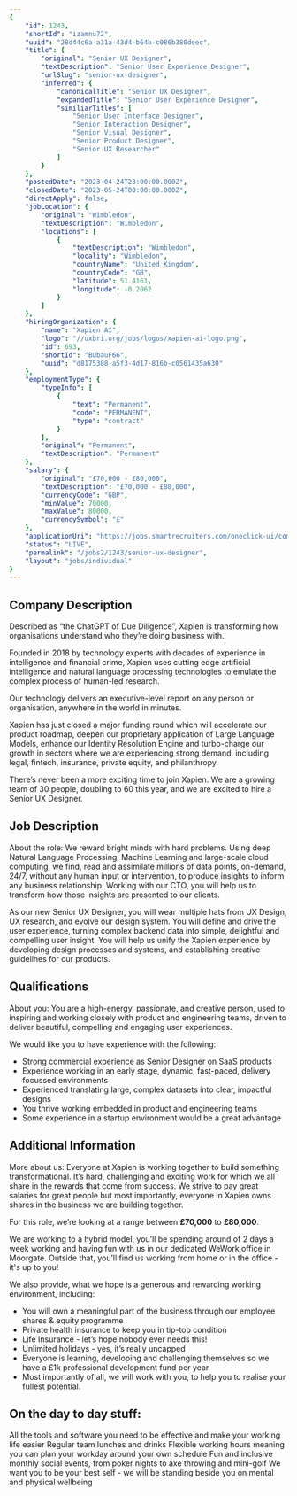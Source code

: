 ```yaml
---
{
	"id": 1243,
	"shortId": "izamnu72",
	"uuid": "28d44c6a-a31a-43d4-b64b-c086b380deec",
	"title": {
		"original": "Senior UX Designer",
		"textDescription": "Senior User Experience Designer",
		"urlSlug": "senior-ux-designer",
		"inferred": {
			"canonicalTitle": "Senior UX Designer",
			"expandedTitle": "Senior User Experience Designer",
			"similiarTitles": [
				"Senior User Interface Designer",
				"Senior Interaction Designer",
				"Senior Visual Designer",
				"Senior Product Designer",
				"Senior UX Researcher"
			]
		}
	},
	"postedDate": "2023-04-24T23:00:00.000Z",
	"closedDate": "2023-05-24T00:00:00.000Z",
	"directApply": false,
	"jobLocation": {
		"original": "Wimbledon",
		"textDescription": "Wimbledon",
		"locations": [
			{
				"textDescription": "Wimbledon",
				"locality": "Wimbledon",
				"countryName": "United Kingdom",
				"countryCode": "GB",
				"latitude": 51.4161,
				"longitude": -0.2062
			}
		]
	},
	"hiringOrganization": {
		"name": "Xapien AI",
		"logo": "//uxbri.org/jobs/logos/xapien-ai-logo.png",
		"id": 693,
		"shortId": "BUbauF66",
		"uuid": "d8175388-a5f3-4d17-816b-c0561435a630"
	},
	"employmentType": {
		"typeInfo": [
			{
				"text": "Permanent",
				"code": "PERMANENT",
				"type": "contract"
			}
		],
		"original": "Permanent",
		"textDescription": "Permanent"
	},
	"salary": {
		"original": "£70,000 - £80,000",
		"textDescription": "£70,000 - £80,000",
		"currencyCode": "GBP",
		"minValue": 70000,
		"maxValue": 80000,
		"currencySymbol": "£"
	},
	"applicationUri": "https://jobs.smartrecruiters.com/oneclick-ui/company/Xapien/publication/49a9a24a-9587-4448-9a50-6666aa6798b1?dcr_ci=Xapien",
	"status": "LIVE",
	"permalink": "/jobs2/1243/senior-ux-designer",
	"layout": "jobs/individual"
}
---
```

<h2 id="company-description">Company Description</h2>
<p>Described as “the ChatGPT of Due Diligence”, Xapien is transforming how organisations understand who they’re doing business with.</p>
<p>Founded in 2018 by technology experts with decades of experience in intelligence and financial crime, Xapien uses cutting edge artificial intelligence and natural language processing technologies to emulate the complex process of human-led research.</p>
<p>Our technology delivers an executive-level report on any person or organisation, anywhere in the world in minutes.</p>
<p>Xapien has just closed a major funding round which will accelerate our product roadmap, deepen our proprietary application of Large Language Models, enhance our Identity Resolution Engine and turbo-charge our growth in sectors where we are experiencing strong demand, including legal, fintech, insurance, private equity, and philanthropy.</p>
<p>There’s never been a more exciting time to join Xapien. We are a growing team of 30 people, doubling to 60 this year, and we are excited to hire a Senior UX Designer.</p>
<h2 id="job-description">Job Description</h2>
<p>About the role:
We reward bright minds with hard problems. Using deep Natural Language Processing, Machine Learning and large-scale cloud computing, we find, read and assimilate millions of data points, on-demand, 24/7, without any human input or intervention, to produce insights to inform any business relationship. Working with our CTO, you will help us to transform how those insights are presented to our clients.</p>
<p>As our new Senior UX Designer, you will wear multiple hats from UX Design, UX research, and evolve our design system. You will define and drive the user experience, turning complex backend data into simple, delightful and compelling user insight. You will help us unify the Xapien experience by developing design processes and systems, and establishing creative guidelines for our products.</p>
<h2 id="qualifications">Qualifications</h2>
<p>About you:
You are a high-energy, passionate, and creative person, used to inspiring and working closely with product and engineering teams, driven to deliver beautiful, compelling and engaging user experiences.</p>
<p>We would like you to have experience with the following:</p>
<ul>
<li>Strong commercial experience as Senior Designer on SaaS products</li>
<li>Experience working in an early stage, dynamic, fast-paced, delivery focussed environments</li>
<li>Experienced translating large, complex datasets into clear, impactful designs</li>
<li>You thrive working embedded in product and engineering teams</li>
<li>Some experience in a startup environment would be a great advantage</li>
</ul>
<h2 id="additional-information">Additional Information</h2>
<p>More about us:
Everyone at Xapien is working together to build something transformational. It’s hard, challenging and exciting work for which we all share in the rewards that come from success. We strive to pay great salaries for great people but most importantly, everyone in Xapien owns shares in the business we are building together.</p>
<p>For this role, we’re looking at a range between <strong>£70,000</strong> to <strong>£80,000</strong>.</p>
<p>We are working to a hybrid model, you’ll be spending around of 2 days a week working and having fun with us in our dedicated WeWork office in Moorgate. Outside that, you’ll find us working from home or in the office - it's up to you!</p>
<p>We also provide, what we hope is a generous and rewarding working environment, including:</p>
<ul>
<li>You will own a meaningful part of the business through our employee shares &amp; equity programme</li>
<li>Private health insurance to keep you in tip-top condition</li>
<li>Life Insurance - let’s hope nobody ever needs this!</li>
<li>Unlimited holidays - yes, it’s really uncapped</li>
<li>Everyone is learning, developing and challenging themselves so we have a £1k professional development fund per year</li>
<li>Most importantly of all, we will work with you, to help you to realise your fullest potential.</li>
</ul>
<h2 id="on-the-day-to-day-stuff">On the day to day stuff:</h2>
<p>All the tools and software you need to be effective and make your working life easier
Regular team lunches and drinks
Flexible working hours meaning you can plan your workday around your own schedule
Fun and inclusive monthly social events, from poker nights to axe throwing and mini-golf
We want you to be your best self - we will be standing beside you on mental and physical wellbeing</p>

